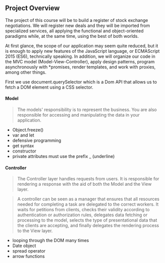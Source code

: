 ## Project Overview

The project of this course will be to build a register of stock exchange negotiations. We will register new deals and they will be imported from specialized services, all applying the functional and object-oriented paradigms while, at the same time, using the best of both worlds.

At first glance, the scope of our application may seem quite reduced, but it is enough to apply new features of the JavaScript language, or ECMAScript 2015 (ES6), technically speaking. In addition, we will organize our code in the MVC model (Model-View-Controller), apply design patterns, program asynchronously with *promises, render templates, and work with proxies, among other things.

First we use document.querySelector which is a Dom API that allows us to fetch a DOM element using a CSS selector.

#### Model
> The models' responsibility is to represent the business. You are also responsible for accessing and manipulating the data in your application.
- Object.freeze()
- var and let 
- defensive programming 
- get syntax
- constructor
- private attributes must use the prefix _ (underline)

#### Controller
> The Controller layer handles requests from users. It is responsible for rendering a response with the aid of both the Model and the View layer.

> A controller can be seen as a manager that ensures that all resources needed for completing a task are delegated to the correct workers. It waits for petitions from clients, checks their validity according to authentication or authorization rules, delegates data fetching or processing to the model, selects the type of presentational data that the clients are accepting, and finally delegates the rendering process to the View layer.
- looping through the DOM many times
- Date object
- spread operator
- arrow functions